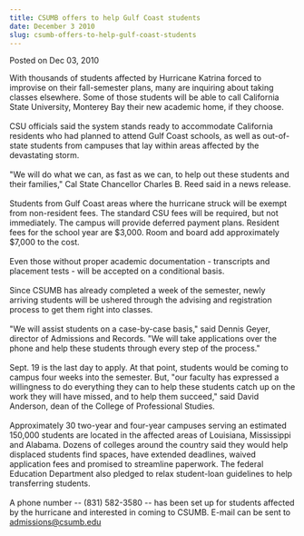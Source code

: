 ```yaml
---
title: CSUMB offers to help Gulf Coast students
date: December 3 2010
slug: csumb-offers-to-help-gulf-coast-students
---
```





<span class="date">Posted on Dec 03, 2010    </span>
<p>With thousands of students affected by Hurricane Katrina forced
to improvise on their fall-semester plans, many are inquiring about
taking classes elsewhere. Some of those students will be able to
call California State University, Monterey Bay their new academic
home, if they choose.<br>
<br>
CSU officials said the system stands ready to accommodate
California residents who had planned to attend Gulf Coast schools,
as well as out-of-state students from campuses that lay within
areas affected by the devastating storm.<br>
<br>
&quot;We will do what we can, as fast as we can, to help out these
students and their families,&quot; Cal State Chancellor Charles B. Reed
said in a news release.<br>
<br>
Students from Gulf Coast areas where the hurricane struck will be
exempt from non-resident fees. The standard CSU fees will be
required, but not immediately. The campus will provide deferred
payment plans. Resident fees for the school year are $3,000. Room
and board add approximately $7,000 to the cost.<br>
<br>
Even those without proper academic documentation - transcripts and
placement tests - will be accepted on a conditional basis.<br>
<br>
Since CSUMB has already completed a week of the semester, newly
arriving students will be ushered through the advising and
registration process to get them right into classes.<br>
<br>
&quot;We will assist students on a case-by-case basis,&quot; said Dennis
Geyer, director of Admissions and Records. &quot;We will take
applications over the phone and help these students through every
step of the process.&quot;<br>
<br>
Sept. 19 is the last day to apply. At that point, students would be
coming to campus four weeks into the semester. But, &quot;our faculty
has expressed a willingness to do everything they can to help these
students catch up on the work they will have missed, and to help
them succeed,&quot; said David Anderson, dean of the College of
Professional Studies.<br>
<br>
Approximately 30 two-year and four-year campuses serving an
estimated 150,000 students are located in the affected areas of
Louisiana, Mississippi and Alabama. Dozens of colleges around the
country said they would help displaced students find spaces, have
extended deadlines, waived application fees and promised to
streamline paperwork. The federal Education Department also pledged
to relax student-loan guidelines to help transferring
students.<br>
<br>
A phone number -- (831) 582-3580 -- has been set up for students
affected by the hurricane and interested in coming to CSUMB. E-mail
can be sent to <a href="mailto:admissions@csumb.edu" rel="nofollow">admissions@csumb.edu</a></br></br></br></br></br></br></br></br></br></br></br></br></br></br></br></br></br></br></p>





